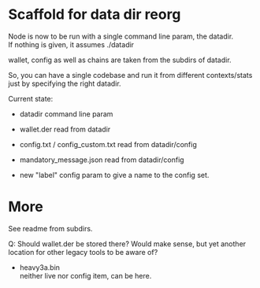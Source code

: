 # Scaffold for data dir reorg

Node is now to be run with a single command line param, the datadir.  
If nothing is given, it assumes ./datadir

wallet, config as well as chains are taken from the subdirs of datadir.

So, you can have a single codebase and run it from different contexts/stats just by specifying the right datadir.


Current state:

- datadir command line param
- wallet.der read from datadir
- config.txt / config_custom.txt read from datadir/config
- mandatory_message.json read from datadir/config

- new "label" config param to give a name to the config set.

# More

See readme from subdirs.


Q: Should wallet.der be stored there? Would make sense, but yet another location for other legacy tools to be aware of?

- heavy3a.bin  
neither live nor config item, can be here.
